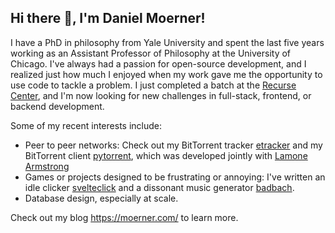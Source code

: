 ## Hi there 👋, I'm Daniel Moerner!

I have a PhD in philosophy from Yale University and spent the last five years working as an Assistant Professor of Philosophy at the University of Chicago. I've always had a passion for open-source development, and I realized just how much I enjoyed when my work gave me the opportunity to use code to tackle a problem. I just completed a batch at the [Recurse Center](https://www.recurse.com/), and I'm now looking for new challenges in full-stack, frontend, or backend development.

Some of my recent interests include:

* Peer to peer networks: Check out my BitTorrent tracker [etracker](https://github.com/dmoerner/etracker) and my BitTorrent client [pytorrent](https://github.com/dmoerner/pytorrent), which was developed jointly with [Lamone Armstrong](https://github.com/l-armstrong)
* Games or projects designed to be frustrating or annoying: I've written an idle clicker [svelteclick](https://github.com/dmoerner/svelteclick) and a dissonant music generator [badbach](https://github.com/dmoerner/badbach).
* Database design, especially at scale.

Check out my blog https://moerner.com/ to learn more.
